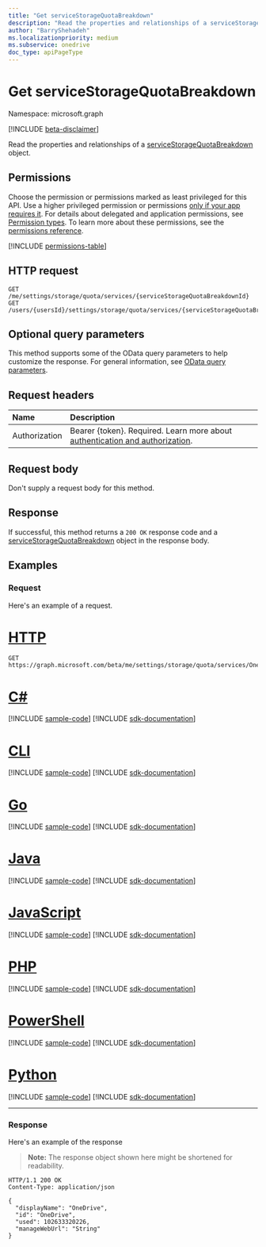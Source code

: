 ```yaml
---
title: "Get serviceStorageQuotaBreakdown"
description: "Read the properties and relationships of a serviceStorageQuotaBreakdown object."
author: "BarryShehadeh"
ms.localizationpriority: medium
ms.subservice: onedrive
doc_type: apiPageType
---
```


# Get serviceStorageQuotaBreakdown
Namespace: microsoft.graph

[!INCLUDE [beta-disclaimer](../../includes/beta-disclaimer.md)]

Read the properties and relationships of a [serviceStorageQuotaBreakdown](../resources/servicestoragequotabreakdown.md) object.

## Permissions
Choose the permission or permissions marked as least privileged for this API. Use a higher privileged permission or permissions [only if your app requires it](/graph/permissions-overview#best-practices-for-using-microsoft-graph-permissions). For details about delegated and application permissions, see [Permission types](/graph/permissions-overview#permission-types). To learn more about these permissions, see the [permissions reference](/graph/permissions-reference).

<!-- { "blockType": "permissions", "name": "servicestoragequotabreakdown_get" } -->
[!INCLUDE [permissions-table](../includes/permissions/servicestoragequotabreakdown-get-permissions.md)]

## HTTP request

<!-- {
  "blockType": "ignored"
}
-->
``` http
GET /me/settings/storage/quota/services/{serviceStorageQuotaBreakdownId}
GET /users/{usersId}/settings/storage/quota/services/{serviceStorageQuotaBreakdownId}
```

## Optional query parameters
This method supports some of the OData query parameters to help customize the response. For general information, see [OData query parameters](/graph/query-parameters).

## Request headers
|Name|Description|
|:---|:---|
|Authorization|Bearer {token}. Required. Learn more about [authentication and authorization](/graph/auth/auth-concepts).|

## Request body
Don't supply a request body for this method.

## Response

If successful, this method returns a `200 OK` response code and a [serviceStorageQuotaBreakdown](../resources/servicestoragequotabreakdown.md) object in the response body.

## Examples

### Request
Here's an example  of a request.
# [HTTP](#tab/http)
<!-- {
  "blockType": "request",
  "name": "get_servicestoragequotabreakdown"
}
-->
``` http
GET https://graph.microsoft.com/beta/me/settings/storage/quota/services/OneDrive
```

# [C#](#tab/csharp)
[!INCLUDE [sample-code](../includes/snippets/csharp/get-servicestoragequotabreakdown-csharp-snippets.md)]
[!INCLUDE [sdk-documentation](../includes/snippets/snippets-sdk-documentation-link.md)]

# [CLI](#tab/cli)
[!INCLUDE [sample-code](../includes/snippets/cli/get-servicestoragequotabreakdown-cli-snippets.md)]
[!INCLUDE [sdk-documentation](../includes/snippets/snippets-sdk-documentation-link.md)]

# [Go](#tab/go)
[!INCLUDE [sample-code](../includes/snippets/go/get-servicestoragequotabreakdown-go-snippets.md)]
[!INCLUDE [sdk-documentation](../includes/snippets/snippets-sdk-documentation-link.md)]

# [Java](#tab/java)
[!INCLUDE [sample-code](../includes/snippets/java/get-servicestoragequotabreakdown-java-snippets.md)]
[!INCLUDE [sdk-documentation](../includes/snippets/snippets-sdk-documentation-link.md)]

# [JavaScript](#tab/javascript)
[!INCLUDE [sample-code](../includes/snippets/javascript/get-servicestoragequotabreakdown-javascript-snippets.md)]
[!INCLUDE [sdk-documentation](../includes/snippets/snippets-sdk-documentation-link.md)]

# [PHP](#tab/php)
[!INCLUDE [sample-code](../includes/snippets/php/get-servicestoragequotabreakdown-php-snippets.md)]
[!INCLUDE [sdk-documentation](../includes/snippets/snippets-sdk-documentation-link.md)]

# [PowerShell](#tab/powershell)
[!INCLUDE [sample-code](../includes/snippets/powershell/get-servicestoragequotabreakdown-powershell-snippets.md)]
[!INCLUDE [sdk-documentation](../includes/snippets/snippets-sdk-documentation-link.md)]

# [Python](#tab/python)
[!INCLUDE [sample-code](../includes/snippets/python/get-servicestoragequotabreakdown-python-snippets.md)]
[!INCLUDE [sdk-documentation](../includes/snippets/snippets-sdk-documentation-link.md)]

---


### Response
Here's an example  of the response
>**Note:** The response object shown here might be shortened for readability.
<!-- {
  "blockType": "response",
  "truncated": true,
  "@odata.type": "microsoft.graph.serviceStorageQuotaBreakdown"
}
-->
``` http
HTTP/1.1 200 OK
Content-Type: application/json

{
  "displayName": "OneDrive",
  "id": "OneDrive",
  "used": 102633320226,
  "manageWebUrl": "String"
}
```

<!--
{
  "type": "#page.annotation",
  "description": "Get serviceStorageQuotaBreakdown",
  "keywords": "",
  "section": "documentation",
  "tocPath": "",
  "suppressions": [
    "Error: microsoft.graph.microsoft.graph/me:
      /me/settings/storage/quota/services/OneDrive
      Uri path requires navigating into unknown object hierarchy: missing property 'storage' on 'userSettings'. Possible issues:
  	 1) Doc bug where 'storage' isn't defined on the resource.
  	 2) Doc bug where 'storage' is an example key and should instead be replaced with a placeholder like {item-id} or declared in the sampleKeys annotation.
  	 3) Doc bug where 'userSettings' is supposed to be an entity type, but is being treated as a complex because it (and its ancestors) are missing the keyProperty annotation."
  ]
}
-->
